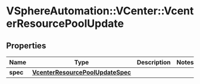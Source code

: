 # VSphereAutomation::VCenter::VcenterResourcePoolUpdate

## Properties
Name | Type | Description | Notes
------------ | ------------- | ------------- | -------------
**spec** | [**VcenterResourcePoolUpdateSpec**](VcenterResourcePoolUpdateSpec.md) |  | 



